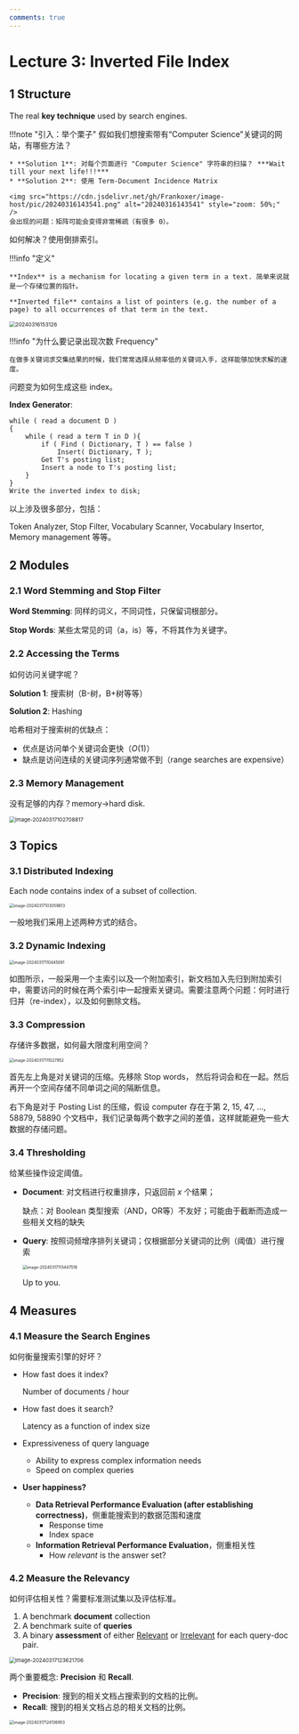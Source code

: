 ```yaml
---
comments: true
---
```


# Lecture 3: Inverted File Index

## 1 Structure

The real **key technique** used by search engines.

!!!note "引入：举个栗子"
    假如我们想搜索带有“Computer Science”关键词的网站，有哪些方法？

    * **Solution 1**: 对每个页面进行 "Computer Science" 字符串的扫描？ ***Wait till your next life!!!***
    * **Solution 2**: 使用 Term-Document Incidence Matrix

    <img src="https://cdn.jsdelivr.net/gh/Frankoxer/image-host/pic/20240316143541.png" alt="20240316143541" style="zoom: 50%;" />
    会出现的问题：矩阵可能会变得非常稀疏（有很多 0）。

如何解决？使用倒排索引。

!!!info "定义"

    **Index** is a mechanism for locating a given term in a text. 简单来说就是一个存储位置的指针。
    
    **Inverted file** contains a list of pointers (e.g. the number of a page) to all occurrences of that term in the text.

<img src="https://cdn.jsdelivr.net/gh/Frankoxer/image-host/pic/20240316153126.png" alt="20240316153126" style="zoom:67%;" />

!!!info "为什么要记录出现次数 Frequency"

    在做多关键词求交集结果的时候，我们常常选择从频率低的关键词入手，这样能够加快求解的速度。

问题变为如何生成这些 index。

**Index Generator**:
```pseudocode
while ( read a document D )
{
    while ( read a term T in D ){
        if ( Find ( Dictionary, T ) == false )
            Insert( Dictionary, T );
        Get T's posting list;
        Insert a node to T's posting list;
    }
}
Write the inverted index to disk;
```

以上涉及很多部分，包括：

Token Analyzer, Stop Filter, Vocabulary Scanner, Vocabulary Insertor, Memory management 等等。

## 2 Modules

### 2.1 Word Stemming and Stop Filter

**Word Stemming**: 同样的词义，不同词性，只保留词根部分。

**Stop Words**: 某些太常见的词（a，is）等，不将其作为关键字。

### 2.2 Accessing the Terms

如何访问关键字呢？

**Solution 1**: 搜索树（B-树，B+树等等）

**Solution 2**: Hashing

哈希相对于搜索树的优缺点：

* 优点是访问单个关键词会更快（$O(1)$）
* 缺点是访问连续的关键词序列通常做不到（range searches are expensive）

### 2.3 Memory Management

没有足够的内存？memory->hard disk.

<img src="https://cdn.jsdelivr.net/gh/Frankoxer/image-host/pic/image-20240317102708817.png" alt="image-20240317102708817" style="zoom: 67%;" />

## 3 Topics

### 3.1 Distributed Indexing

Each node contains index of a subset of collection.

<img src="https://cdn.jsdelivr.net/gh/Frankoxer/image-host/pic/image-20240317103059613.png" alt="image-20240317103059613" style="zoom:50%;" />

一般地我们采用上述两种方式的结合。

### 3.2 Dynamic Indexing

<img src="https://cdn.jsdelivr.net/gh/Frankoxer/image-host/pic/image-20240317110445081.png" alt="image-20240317110445081" style="zoom:50%;" />

如图所示，一般采用一个主索引以及一个附加索引，新文档加入先归到附加索引中，需要访问的时候在两个索引中一起搜索关键词。需要注意两个问题：何时进行归并（re-index），以及如何删除文档。

### 3.3 Compression

存储许多数据，如何最大限度利用空间？

<img src="https://cdn.jsdelivr.net/gh/Frankoxer/image-host/pic/image-20240317111027952.png" alt="image-20240317111027952" style="zoom:50%;" />

首先左上角是对关键词的压缩。先移除 Stop words， 然后将词会和在一起。然后再开一个空间存储不同单词之间的隔断信息。

右下角是对于 Posting List 的压缩，假设 computer 存在于第 2, 15, 47, ..., 58879, 58890 个文档中，我们记录每两个数字之间的差值，这样就能避免一些大数据的存储问题。

### 3.4 Thresholding

给某些操作设定阈值。

* **Document**: 对文档进行权重排序，只返回前 $x$ 个结果；

  缺点：对 Boolean 类型搜索（AND，OR等）不友好；可能由于截断而造成一些相关文档的缺失

* **Query**: 按照词频增序排列关键词；仅根据部分关键词的比例（阈值）进行搜索

  <img src="https://cdn.jsdelivr.net/gh/Frankoxer/image-host/pic/image-20240317113447518.png" alt="image-20240317113447518" style="zoom:50%;" />

  Up to you.

## 4 Measures

### 4.1 Measure the Search Engines

如何衡量搜索引擎的好坏？

* How fast does it index?

  Number of documents / hour

* How fast does it search?

  Latency as a function of index size

* Expressiveness of query language

  * Ability to express complex information needs
  * Speed on complex queries

* **User happiness?**

  * **Data Retrieval Performance Evaluation (after establishing correctness)**，侧重能搜索到的数据范围和速度
    * Response time
    * Index space
  * **Information Retrieval Performance Evaluation**，侧重相关性
    * How *relevant* is the answer set?

### 4.2 Measure the Relevancy

如何评估相关性？需要标准测试集以及评估标准。

1. A benchmark **document** collection
2. A benchmark suite of **queries**
3. A binary **assessment** of either <u>Relevant</u> or <u>Irrelevant</u> for each query-doc pair.

<img src="https://cdn.jsdelivr.net/gh/Frankoxer/image-host/pic/image-20240317123621706.png" alt="image-20240317123621706" style="zoom: 67%;" />

两个重要概念: **Precision** 和 **Recall**.

* **Precision**: 搜到的相关文档占搜索到的文档的比例。
* **Recall**: 搜到的相关文档占总的相关文档的比例。

<img src="https://cdn.jsdelivr.net/gh/Frankoxer/image-host/pic/image-20240317124136953.png" alt="image-20240317124136953" style="zoom:50%;" />